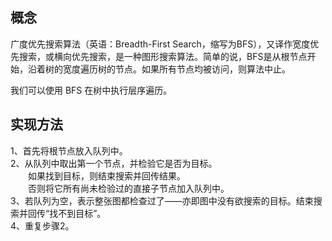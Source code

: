 ## 概念  
广度优先搜索算法（英语：Breadth-First Search，缩写为BFS），又译作宽度优先搜索，或横向优先搜索，是一种图形搜索算法。简单的说，BFS是从根节点开始，沿着树的宽度遍历树的节点。如果所有节点均被访问，则算法中止。    

我们可以使用 BFS 在树中执行层序遍历。
## 实现方法  
1、首先将根节点放入队列中。  
2、从队列中取出第一个节点，并检验它是否为目标。  
　　如果找到目标，则结束搜索并回传结果。  
　　否则将它所有尚未检验过的直接子节点加入队列中。  
3、若队列为空，表示整张图都检查过了——亦即图中没有欲搜索的目标。结束搜索并回传“找不到目标”。  
4、重复步骤2。  